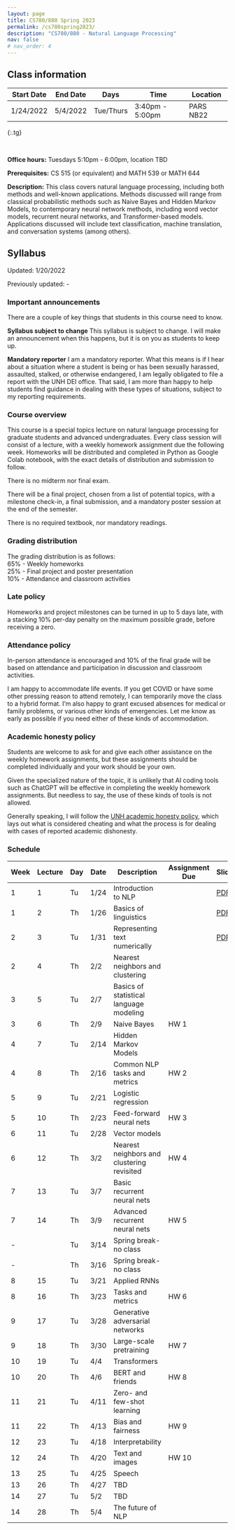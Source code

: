 ```yaml
---
layout: page
title: CS780/880 Spring 2023
permalink: /cs780spring2023/
description: "CS780/880 - Natural Language Processing"
nav: false
# nav_order: 4
---
```

<style type="text/css">
.tg  {border-collapse:collapse;border-spacing:0;}
.tg td{border-color:black;border-style:solid;border-width:1px;font-family:Arial, sans-serif;font-size:14px;
  overflow:hidden;padding:10px 5px;word-break:normal;}
.tg th{border-color:black;border-style:solid;border-width:1px;font-family:Arial, sans-serif;font-size:14px;
  font-weight:normal;overflow:hidden;padding:10px 5px;word-break:normal;}
.tg .tg-0pky{border-color:inherit;text-align:left;vertical-align:top}
</style>

## Class information


| Start Date | End Date | Days      | Time            | Location  |
|------------|----------|-----------|-----------------|-----------|
| 1/24/2022  | 5/4/2022 | Tue/Thurs | 3:40pm - 5:00pm | PARS NB22 |
{:.tg}


<br/>

**Office hours:** Tuesdays 5:10pm - 6:00pm, location TBD

**Prerequisites:** CS 515 (or equivalent) and MATH 539 or MATH 644

**Description:** This class covers natural language processing, including both methods and well-known applications. Methods discussed will range from classical probabilistic methods such as Naive Bayes and Hidden Markov Models, to contemporary neural network methods, including word vector models, recurrent neural networks, and Transformer-based models. Applications discussed will include text classification, machine translation, and conversation systems (among others).

## Syllabus


Updated: 1/20/2022

Previously updated: -

### Important announcements
There are a couple of key things that students in this course need to know.

**Syllabus subject to change**
This syllabus is subject to change. I will make an announcement when this happens, but it is on you as students to keep up. 

**Mandatory reporter**
I am a mandatory reporter. What this means is if I hear about a situation where a student is being or has been sexually harassed, assaulted, stalked, or otherwise endangered, I am legally obligated to file a report with the UNH DEI office. That said, I am more than happy to help students find guidance in dealing with these types of situations, subject to my reporting requirements.

### Course overview

This course is a special topics lecture on natural language processing for graduate students and advanced undergraduates. Every class session will consist of a lecture, with a weekly homework assignment due the following week. Homeworks will be distributed and completed in Python as Google Colab notebook, with the exact details of distribution and submission to follow. 

There is no midterm nor final exam. 

There will be a final project, chosen from a list of potential topics, with a milestone check-in, a final submission, and a mandatory poster session at the end of the semester. 

There is no required textbook, nor mandatory readings. 

### Grading distribution

The grading distribution is as follows:
<br/>65% - Weekly homeworks
<br/>25% - Final project and poster presentation
<br/>10% - Attendance and classroom activities

### Late policy

Homeworks and project milestones can be turned in up to 5 days late, with a stacking 10% per-day penalty on the maximum possible grade, before receiving a zero. 

### Attendance policy
In-person attendance is encouraged and 10% of the final grade will be based on attendance and participation in discussion and classroom activities.

I am happy to accommodate life events. If you get COVID or have some other pressing reason to attend remotely, I can temporarily move the class to a hybrid format. I’m also happy to grant excused absences for medical or family problems, or various other kinds of emergencies. Let me know as early as possible if you need either of these kinds of accommodation. 

### Academic honesty policy

Students are welcome to ask for and give each other assistance on the weekly homework assignments, but these assignments should be completed individually and your work should be your own. 

Given the specialized nature of the topic, it is unlikely that AI coding tools such as ChatGPT will be effective in completing the weekly homework assignments. But needless to say, the use of these kinds of tools is not allowed. 

Generally speaking, I will follow the [UNH academic honesty policy](https://catalog.unh.edu/graduate/academic-regulations-degree-requirements/academic-honesty/), which lays out what is considered cheating and what the process is for dealing with cases of reported academic dishonesty.

### Schedule

| Week 	 | Lecture 	 | Day 	 | Date 	 | Description                                	 | Assignment Due 	 | Slides                                                                                          | Notebook                                                                                            |
|--------|-----------|-------|--------|----------------------------------------------|------------------|-------------------------------------------------------------------------------------------------|-----------------------------------------------------------------------------------------------------|
| 1    	 | 1       	 | Tu  	 | 1/24 	 | Introduction to NLP                        	 | 	                | [PDF](/assets/course_material/cs780spring2023/lectures/lec_1_intro_to_NLP.pdf)                  |                                                                                                     |
| 1    	 | 2       	 | Th  	 | 1/26 	 | Basics of linguistics                      	 | 	                | [PDF](/assets/course_material/cs780spring2023/lectures/lec_2_overview_of_linguistics.pdf)       |                                                                                                     |
| 2    	 | 3       	 | Tu  	 | 1/31 	 | Representing text numerically              	 | 	                | [PDF](/assets/course_material/cs780spring2023/lectures/lec_3_numerically_representing_text.pdf) | [Drive link](https://colab.research.google.com/drive/1O8GKZdemXfP8HgeJtO36VnEMGQV4mnyI?usp=sharing) |
| 2    	 | 4       	 | Th  	 | 2/2  	 | Nearest neighbors and clustering           	 | 	                |                                                                                                 |                                                                                                     |
| 3    	 | 5       	 | Tu  	 | 2/7  	 | Basics of statistical language modeling    	 | 	                |                                                                                                 |                                                                                                     |
| 3    	 | 6       	 | Th  	 | 2/9  	 | Naive Bayes                                	 | HW 1           	 |                                                                                                 |                                                                                                     |
| 4    	 | 7       	 | Tu  	 | 2/14 	 | Hidden Markov Models                       	 | 	                |                                                                                                 |                                                                                                     |
| 4    	 | 8       	 | Th  	 | 2/16 	 | Common NLP tasks and metrics               	 | HW 2           	 |                                                                                                 |                                                                                                     |
| 5    	 | 9       	 | Tu  	 | 2/21 	 | Logistic regression                        	 | 	                |                                                                                                 |                                                                                                     |
| 5    	 | 10      	 | Th  	 | 2/23 	 | Feed-forward neural nets                   	 | HW 3           	 |                                                                                                 |                                                                                                     |
| 6    	 | 11      	 | Tu  	 | 2/28 	 | Vector models                              	 | 	                |                                                                                                 |                                                                                                     |
| 6    	 | 12      	 | Th  	 | 3/2  	 | Nearest neighbors and clustering revisited 	 | HW 4           	 |                                                                                                 |                                                                                                     |
| 7    	 | 13      	 | Tu  	 | 3/7  	 | Basic recurrent neural nets                	 | 	                |                                                                                                 |                                                                                                     |
| 7    	 | 14      	 | Th  	 | 3/9  	 | Advanced recurrent neural nets             	 | HW 5           	 |                                                                                                 |                                                                                                     |
| -    	 | 	         | Tu  	 | 3/14 	 | Spring break-no class                      	 | 	                |                                                                                                 |                                                                                                     |
| -    	 | 	         | Th  	 | 3/16 	 | Spring break-no class                      	 | 	                |                                                                                                 |                                                                                                     |
| 8    	 | 15      	 | Tu  	 | 3/21 	 | Applied RNNs                               	 | 	                |                                                                                                 |                                                                                                     |
| 8    	 | 16      	 | Th  	 | 3/23 	 | Tasks and metrics                          	 | HW 6           	 |                                                                                                 |                                                                                                     |
| 9    	 | 17      	 | Tu  	 | 3/28 	 | Generative adversarial networks            	 | 	                |                                                                                                 |                                                                                                     |
| 9    	 | 18      	 | Th  	 | 3/30 	 | Large-scale pretraining                    	 | HW 7           	 |                                                                                                 |                                                                                                     |
| 10   	 | 19      	 | Tu  	 | 4/4  	 | Transformers                               	 | 	                |                                                                                                 |                                                                                                     |
| 10   	 | 20      	 | Th  	 | 4/6  	 | BERT and friends                           	 | HW 8           	 |                                                                                                 |                                                                                                     |
| 11   	 | 21      	 | Tu  	 | 4/11 	 | Zero- and few-shot learning                	 | 	                |                                                                                                 |                                                                                                     |
| 11   	 | 22      	 | Th  	 | 4/13 	 | Bias and fairness                          	 | HW 9           	 |                                                                                                 |                                                                                                     |
| 12   	 | 23      	 | Tu  	 | 4/18 	 | Interpretability                           	 | 	                |                                                                                                 |                                                                                                     |
| 12   	 | 24      	 | Th  	 | 4/20 	 | Text and images                            	 | HW 10          	 |                                                                                                 |                                                                                                     |
| 13   	 | 25      	 | Tu  	 | 4/25 	 | Speech                                     	 | 	                |                                                                                                 |                                                                                                     |
| 13   	 | 26      	 | Th  	 | 4/27 	 | TBD                                        	 | 	                |                                                                                                 |                                                                                                     |
| 14   	 | 27      	 | Tu  	 | 5/2  	 | TBD                                        	 | 	                |                                                                                                 |                                                                                                     |
| 14   	 | 28      	 | Th  	 | 5/4  	 | The future of NLP                          	 | 	                |                                                                                                 |                                                                                                     |


